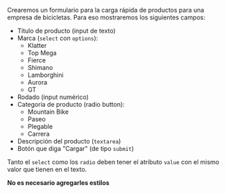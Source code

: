 Crearemos un formulario para la carga rápida de productos para una empresa de bicicletas. Para eso mostraremos los siguientes campos:

- Título de producto (input de texto)
- Marca (`select` con `options`):
  - Klatter
  - Top Mega
  - Fierce
  - Shimano
  - Lamborghini
  - Aurora
  - GT
- Rodado (input numérico)
- Categoría de producto (radio button):
  - Mountain Bike
  - Paseo
  - Plegable
  - Carrera
- Descripción del producto (`textarea`)
- Botón que diga "Cargar" (de tipo `submit`)

Tanto el `select` como los `radio` deben tener el atributo `value` con el mismo valor que tienen en el texto.

**No es necesario agregarles estilos**
